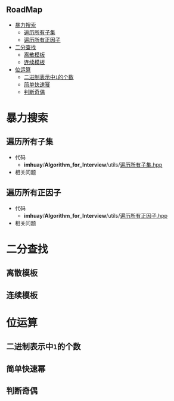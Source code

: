 **RoadMap**
---
<!-- TOC -->

- [暴力搜索](#暴力搜索)
  - [遍历所有子集](#遍历所有子集)
  - [遍历所有正因子](#遍历所有正因子)
- [二分查找](#二分查找)
  - [离散模板](#离散模板)
  - [连续模板](#连续模板)
- [位运算](#位运算)
  - [二进制表示中`1`的个数](#二进制表示中1的个数)
  - [简单快速幂](#简单快速幂)
  - [判断奇偶](#判断奇偶)

<!-- /TOC -->

# 暴力搜索

## 遍历所有子集
- 代码 
  - **imhuay**/**Algorithm_for_Interview**/utils/[遍历所有子集.hpp](https://github.com/imhuay/Algorithm_for_Interview-Chinese/blob/master/Algorithm_for_Interview/utils/遍历所有子集.hpp)
- 相关问题

## 遍历所有正因子
- 代码 
  - **imhuay**/**Algorithm_for_Interview**/utils/[遍历所有正因子.hpp](https://github.com/imhuay/Algorithm_for_Interview-Chinese/blob/master/Algorithm_for_Interview/utils/遍历所有正因子.hpp)
- 相关问题

# 二分查找

## 离散模板

## 连续模板

# 位运算

## 二进制表示中`1`的个数

## 简单快速幂

## 判断奇偶

